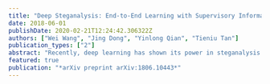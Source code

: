 ```yaml
---
title: "Deep Steganalysis: End-to-End Learning with Supervisory Information beyond Class Labels"
date: 2018-06-01
publishDate: 2020-02-21T12:24:42.306322Z
authors: ["Wei Wang", "Jing Dong", "Yinlong Qian", "Tieniu Tan"]
publication_types: ["2"]
abstract: "Recently, deep learning has shown its power in steganalysis. However, the proposed deep models have been often learned from pre-calculated noise residuals with fixed high-pass filters rather than from raw images. In this paper, we propose a new end-to-end learning framework that can learn steganalytic features directly from pixels. In the meantime, the high-pass filters are also automatically learned. Besides class labels, we make use of additional pixel level supervision of cover-stego image pair to jointly and iteratively train the proposed network which consists of a residual calculation network and a steganalysis network. The experimental results prove the effectiveness of the proposed architecture."
featured: true
publication: "*arXiv preprint arXiv:1806.10443*"
---
```


